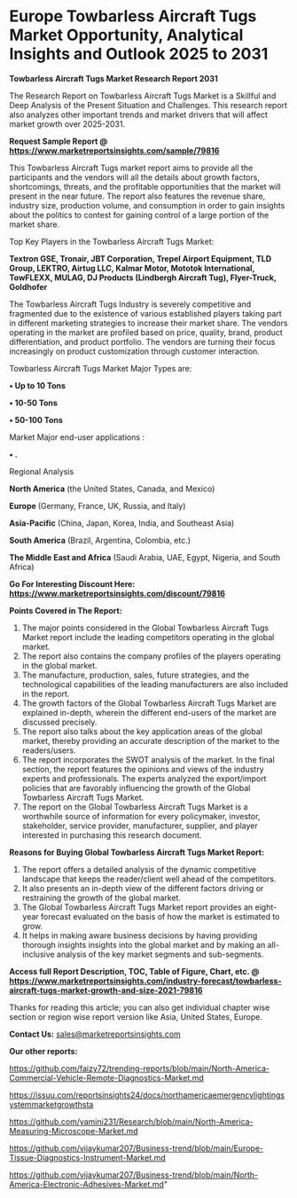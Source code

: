 # Europe Towbarless Aircraft Tugs Market Opportunity, Analytical Insights and Outlook 2025 to 2031

<strong>Towbarless Aircraft Tugs Market Research Report 2031</strong>

The Research Report on Towbarless Aircraft Tugs Market is a Skillful and Deep Analysis of the Present Situation and Challenges. This research report also analyzes other important trends and market drivers that will affect market growth over 2025-2031.

<strong>Request Sample Report @ <a href=https://www.marketreportsinsights.com/sample/79816>https://www.marketreportsinsights.com/sample/79816</a></strong>

This Towbarless Aircraft Tugs market report aims to provide all the participants and the vendors will all the details about growth factors, shortcomings, threats, and the profitable opportunities that the market will present in the near future. The report also features the revenue share, industry size, production volume, and consumption in order to gain insights about the politics to contest for gaining control of a large portion of the market share.

Top Key Players in the Towbarless Aircraft Tugs Market:

<strong>Textron GSE, Tronair, JBT Corporation, Trepel Airport Equipment, TLD Group, LEKTRO, Airtug LLC, Kalmar Motor, Mototok International, TowFLEXX, MULAG, DJ Products (Lindbergh Aircraft Tug), Flyer-Truck, Goldhofer</strong>

The Towbarless Aircraft Tugs Industry is severely competitive and fragmented due to the existence of various established players taking part in different marketing strategies to increase their market share. The vendors operating in the market are profiled based on price, quality, brand, product differentiation, and product portfolio. The vendors are turning their focus increasingly on product customization through customer interaction.

Towbarless Aircraft Tugs Market Major Types are:

<strong>• Up to 10 Tons

• 10-50 Tons

• 50-100 Tons</strong>

Market Major end-user applications :

<strong>• .</strong>

Regional Analysis

</u><strong><b>North America</b></strong> (the United States, Canada, and Mexico)

<strong><b>Europe </b></strong>(Germany, France, UK, Russia, and Italy)

<strong><b>Asia-Pacific</b></strong> (China, Japan, Korea, India, and Southeast Asia)

<strong><b>South America</b></strong> (Brazil, Argentina, Colombia, etc.)

<strong><b>The Middle East and Africa</b></strong> (Saudi Arabia, UAE, Egypt, Nigeria, and South Africa)

<strong>Go For Interesting Discount Here: <a href=https://www.marketreportsinsights.com/discount/79816>https://www.marketreportsinsights.com/discount/79816</a></strong>

<strong>Points Covered in The Report:</strong>
<ol>
  <li>The major points considered in the Global Towbarless Aircraft Tugs Market report include the leading competitors operating in the global market.</li>
  <li>The report also contains the company profiles of the players operating in the global market.</li>
  <li>The manufacture, production, sales, future strategies, and the technological capabilities of the leading manufacturers are also included in the report.</li>
  <li>The growth factors of the Global Towbarless Aircraft Tugs Market are explained in-depth, wherein the different end-users of the market are discussed precisely.</li>
  <li>The report also talks about the key application areas of the global market, thereby providing an accurate description of the market to the readers/users.</li>
  <li>The report incorporates the SWOT analysis of the market. In the final section, the report features the opinions and views of the industry experts and professionals. The experts analyzed the export/import policies that are favorably influencing the growth of the Global Towbarless Aircraft Tugs Market.</li>
  <li>The report on the Global Towbarless Aircraft Tugs Market is a worthwhile source of information for every policymaker, investor, stakeholder, service provider, manufacturer, supplier, and player interested in purchasing this research document.</li>
</ol>
<strong>Reasons for Buying Global Towbarless Aircraft Tugs Market Report:</strong>

<ol>
  <li>The report offers a detailed analysis of the dynamic competitive landscape that keeps the reader/client well ahead of the competitors.</li>
  <li>It also presents an in-depth view of the different factors driving or restraining the growth of the global market.</li>
  <li>The Global Towbarless Aircraft Tugs Market report provides an eight-year forecast evaluated on the basis of how the market is estimated to grow.</li>
  <li>It helps in making aware business decisions by having providing thorough insights insights into the global market and by making an all-inclusive analysis of the key market segments and sub-segments.</li>
</ol>
<strong>Access full Report Description, TOC, Table of Figure, Chart, etc. @ <a href=https://www.marketreportsinsights.com/industry-forecast/towbarless-aircraft-tugs-market-growth-and-size-2021-79816>https://www.marketreportsinsights.com/industry-forecast/towbarless-aircraft-tugs-market-growth-and-size-2021-79816</a></strong>


Thanks for reading this article; you can also get individual chapter wise section or region wise report version like Asia, United States, Europe.

<strong>Contact Us:</strong>
sales@marketreportsinsights.com

<strong>Our other reports:</strong>

<a href=https://github.com/faizy72/trending-reports/blob/main/North-America-Commercial-Vehicle-Remote-Diagnostics-Market.md>https://github.com/faizy72/trending-reports/blob/main/North-America-Commercial-Vehicle-Remote-Diagnostics-Market.md</a>

<a href=https://issuu.com/reportsinsights24/docs/northamericaemergencylightingsystemmarketgrowthsta>https://issuu.com/reportsinsights24/docs/northamericaemergencylightingsystemmarketgrowthsta</a>

<a href=https://github.com/yamini231/Research/blob/main/North-America-Measuring-Microscope-Market.md>https://github.com/yamini231/Research/blob/main/North-America-Measuring-Microscope-Market.md</a>

<a href=https://github.com/vijaykumar207/Business-trend/blob/main/Europe-Tissue-Diagnostics-Instrument-Market.md>https://github.com/vijaykumar207/Business-trend/blob/main/Europe-Tissue-Diagnostics-Instrument-Market.md</a>

<a href=https://github.com/vijaykumar207/Business-trend/blob/main/North-America-Electronic-Adhesives-Market.md>https://github.com/vijaykumar207/Business-trend/blob/main/North-America-Electronic-Adhesives-Market.md</a>"
